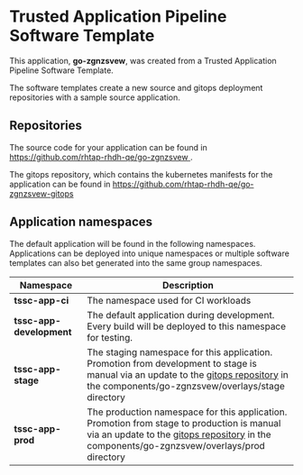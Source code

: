 # Trusted Application Pipeline Software Template

This application, **go-zgnzsvew**, was created from a Trusted Application Pipeline Software Template.

The software templates create a new source and gitops deployment repositories with a sample source application. 

## Repositories

The source code for your application can be found in [https://github.com/rhtap-rhdh-qe/go-zgnzsvew ](https://github.com/rhtap-rhdh-qe/go-zgnzsvew ).
 
The gitops repository, which contains the kubernetes manifests for the application can be found in 
[https://github.com/rhtap-rhdh-qe/go-zgnzsvew-gitops ](https://github.com/rhtap-rhdh-qe/go-zgnzsvew-gitops ) 

## Application namespaces 

The default application will be found in the following namespaces. Applications can be deployed into unique namespaces or multiple software templates can also bet generated into the same group namespaces.  

|  Namespace   |  Description   |  
| -------- | -------- |
| **tssc-app-ci** | The namespace used for CI workloads |
| **tssc-app-development** | The default application during development. Every build will be deployed to this namespace for testing. |
| **tssc-app-stage** | The staging namespace for this application. Promotion from development to stage is manual via an update to the [gitops repository](https://github.com/rhtap-rhdh-qe/go-zgnzsvew-gitops ) in the components/go-zgnzsvew/overlays/stage directory |
| **tssc-app-prod** | The production namespace for this application. Promotion from stage to production is manual via an update to the [gitops repository](https://github.com/rhtap-rhdh-qe/go-zgnzsvew-gitops ) in the components/go-zgnzsvew/overlays/prod directory |